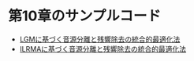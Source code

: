 # 第10章のサンプルコード

* [LGMに基づく音源分離と残響除去の統合的最適化法](../section10/sample_code_c10_1.py)
* [ILRMAに基づく音源分離と残響除去の統合的最適化法](../section10/sample_code_c10_2.py)
